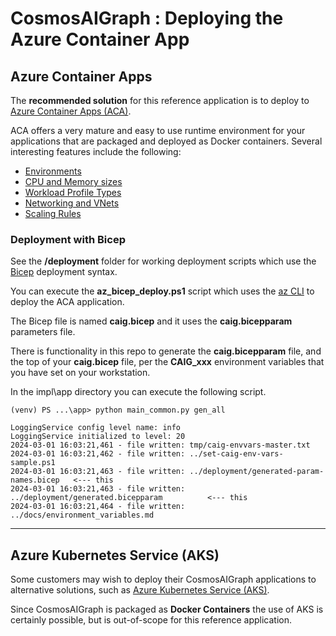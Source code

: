 # CosmosAIGraph : Deploying the Azure Container App

## Azure Container Apps

The **recommended solution** for this reference application is to deploy to
[Azure Container Apps (ACA)](https://learn.microsoft.com/en-us/azure/container-apps/).

ACA offers a very mature and easy to use runtime environment for your applications
that are packaged and deployed as Docker containers. Several interesting features
include the following:

- [Environments](https://learn.microsoft.com/en-us/azure/container-apps/environment)
- [CPU and Memory sizes](https://learn.microsoft.com/en-us/azure/container-apps/containers)
- [Workload Profile Types](https://learn.microsoft.com/en-us/azure/container-apps/workload-profiles-overview#profile-types)
- [Networking and VNets](https://learn.microsoft.com/en-us/azure/container-apps/networking?tabs=workload-profiles-env%2Cazure-cli)
- [Scaling Rules](https://learn.microsoft.com/en-us/azure/container-apps/scale-app?pivots=azure-cli)

### Deployment with Bicep

See the **/deployment** folder for working deployment scripts which use the [Bicep](https://learn.microsoft.com/en-us/azure/azure-resource-manager/bicep/overview) deployment syntax.

You can execute the **az_bicep_deploy.ps1** script which uses the 
[az CLI](https://learn.microsoft.com/en-us/cli/azure/) to deploy
the ACA application.

The Bicep file is named **caig.bicep** and it uses the **caig.bicepparam**
parameters file.

There is functionality in this repo to generate the **caig.bicepparam** file,
and the top of your **caig.bicep** file, per the **CAIG_xxx** environment variables
that you have set on your workstation.

In the impl\app directory you can execute the following script.

```
(venv) PS ...\app> python main_common.py gen_all

LoggingService config level name: info
LoggingService initialized to level: 20
2024-03-01 16:03:21,461 - file written: tmp/caig-envvars-master.txt
2024-03-01 16:03:21,462 - file written: ../set-caig-env-vars-sample.ps1
2024-03-01 16:03:21,463 - file written: ../deployment/generated-param-names.bicep   <--- this
2024-03-01 16:03:21,463 - file written: ../deployment/generated.bicepparam          <--- this
2024-03-01 16:03:21,464 - file written: ../docs/environment_variables.md
```

---

## Azure Kubernetes Service (AKS)

Some customers may wish to deploy their CosmosAIGraph applications to alternative solutions,
such as [Azure Kubernetes Service (AKS)](https://azure.microsoft.com/en-us/products/kubernetes-service).

Since CosmosAIGraph is packaged as **Docker Containers** the use of AKS is certainly
possible, but is out-of-scope for this reference application.

